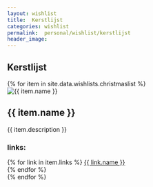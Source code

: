 ```yaml
---
layout: wishlist
title:  Kerstlijst
categories: wishlist
permalink:  personal/wishlist/kerstlijst
header_image:
---
```


<h2> Kerstlijst </h2>

<div class="listgrid">
{% for item in site.data.wishlists.christmaslist %}
    <div class="listitem">
        <div class="listitemimg">
            <img src="{{ item.image }}" alt="{{ item.name }}">
        </div>
        <div class="listitemcontent">
            <h2>{{ item.name }}</h2>
            <p>{{ item.description }}</p>
            <h3>links:</h3>
            {% for link in item.links %}
                <a href="{{ link.url }}" target="_blank">{{ link.name }}</a><br>
            {% endfor %}
        </div>
    </div>
{% endfor %}
</div>